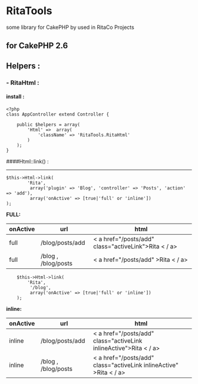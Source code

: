 # RitaTools #

some library for CakePHP by used in RitaCo Projects

for CakePHP 2.6
----------


## Helpers : ##



### - RitaHtml : ###


#### install : ####
	<?php
	class AppController extend Controller {
		
		public $helpers = array(
			'Html' =>  array(
				'className' => 'RitaTools.RitaHtml'
			)
		);
	}


####Html::link() :
 - - -

```
$this->Html->link(
		'Rita',
		 array('plugin' => 'Blog', 'controller' => 'Posts', 'action' => 'add'),
		 array('onActive' => [true|'full' or 'inline'])
);
```
**FULL:**

onActive|			url 		| html
--------|			--- 		| -----
full	| /blog/posts/add			| < a href="/posts/add" class="activeLink">Rita < / a>
full 	| /blog , /blog/posts |   < a href="/posts/add" >Rita < / a>




```
	$this->Html->link(
		'Rita',
		 '/blog',
		 array('onActive' => [true|'full' or 'inline'])
	);
```
**inline:**

onActive|			url 		| html
--------|			--- 		| -----
inline	| /blog/posts/add			| < a href="/posts/add" class="activeLink inlineActive">Rita < / a>
inline 	| /blog , /blog/posts |   < a href="/posts/add" class="activeLink inlineActive" >Rita < / a>


